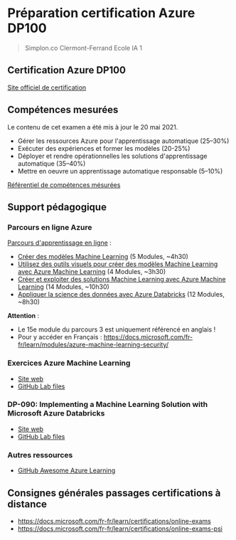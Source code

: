 # Préparation certification Azure DP100

> Simplon.co Clermont-Ferrand Ecole IA 1

## Certification Azure DP100

[Site officiel de certification](https://docs.microsoft.com/fr-fr/learn/certifications/exams/dp-100)

## Compétences mesurées

Le contenu de cet examen a été mis à jour le 20 mai 2021.

- Gérer les ressources Azure pour l'apprentissage automatique (25–30%)
- Exécuter des expériences et former les modèles (20-25%)
- Déployer et rendre opérationnelles les solutions d'apprentissage automatique (35–40%)
- Mettre en oeuvre un apprentissage automatique responsable (5–10%)

[Référentiel de compétences mésurées](https://query.prod.cms.rt.microsoft.com/cms/api/am/binary/RE3VUjA)

## Support pédagogique

### Parcours en ligne Azure

[Parcours d'apprentissage en ligne](https://docs.microsoft.com/fr-fr/learn/certifications/exams/dp-100?tab=tab-learning-paths) :

- [Créer des modèles Machine Learning](https://docs.microsoft.com/fr-fr/learn/paths/create-machine-learn-models/) (5 Modules, ~4h30)
- [Utilisez des outils visuels pour créer des modèles Machine Learning avec Azure Machine Learning](https://docs.microsoft.com/fr-fr/learn/paths/create-no-code-predictive-models-azure-machine-learning/) (4 Modules, ~3h30)
- [Créer et exploiter des solutions Machine Learning avec Azure Machine Learning](https://docs.microsoft.com/fr-fr/learn/paths/build-ai-solutions-with-azure-ml-service/) (14 Modules, ~10h30)
- [Appliquer la science des données avec Azure Databricks](https://docs.microsoft.com/fr-fr/learn/paths/perform-data-science-azure-databricks/) (12 Modules, ~8h30)

**Attention** :

- Le 15e module du parcours 3 est uniquement référencé en anglais !
- Pour y accéder en Français : https://docs.microsoft.com/fr-fr/learn/modules/azure-machine-learning-security/

### Exercices Azure Machine Learning

- [Site web](https://microsoftlearning.github.io/mslearn-dp100/)
- [GitHub Lab files](https://github.com/MicrosoftLearning/mslearn-dp100)

### DP-090: Implementing a Machine Learning Solution with Microsoft Azure Databricks

- [Site web](https://microsoftlearning.github.io/dp-090-databricks-ml/)
- [GitHub Lab files](https://github.com/MicrosoftLearning/dp-090-databricks-ml)

### Autres ressources

- [GitHub Awesome Azure Learning](https://github.com/ddneves/awesome-azure-learning/blob/master/topics/certifications/dp-100.md)

## Consignes générales passages certifications à distance

- https://docs.microsoft.com/fr-fr/learn/certifications/online-exams
- https://docs.microsoft.com/fr-fr/learn/certifications/online-exams-psi
